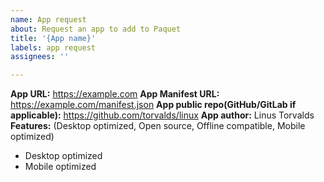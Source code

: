 ```yaml
---
name: App request
about: Request an app to add to Paquet
title: '{App name}'
labels: app request
assignees: ''

---
```


**App URL:** https://example.com
**App Manifest URL:** https://example.com/manifest.json
**App public repo(GitHub/GitLab if applicable):** https://github.com/torvalds/linux
**App author:** Linus Torvalds
**Features:** (Desktop optimized, Open source, Offline compatible, Mobile optimized)

- Desktop optimized
- Mobile optimized